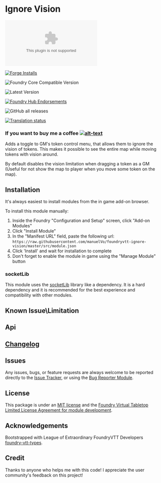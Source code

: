 # Ignore Vision

![Latest Release Download Count](https://img.shields.io/github/downloads/manuelVo/foundryvtt-ignore-vision/latest/module.zip?color=2b82fc&label=DOWNLOADS&style=for-the-badge)

[![Forge Installs](https://img.shields.io/badge/dynamic/json?label=Forge%20Installs&query=package.installs&suffix=%25&url=https%3A%2F%2Fforge-vtt.com%2Fapi%2Fbazaar%2Fpackage%2Fignore-vision&colorB=006400&style=for-the-badge)](https://forge-vtt.com/bazaar#package=ignore-vision)

![Foundry Core Compatible Version](https://img.shields.io/badge/dynamic/json.svg?url=https%3A%2F%2Fraw.githubusercontent.com%2FmanuelVo%2Ffoundryvtt-ignore-vision%2Fmaster%2Fsrc%2Fmodule.json&label=Foundry%20Version&query=$.compatibility.verified&colorB=orange&style=for-the-badge)

![Latest Version](https://img.shields.io/badge/dynamic/json.svg?url=https%3A%2F%2Fraw.githubusercontent.com%2FmanuelVo%2Ffoundryvtt-ignore-vision%2Fmaster%2Fsrc%2Fmodule.json&label=Latest%20Release&prefix=v&query=$.version&colorB=red&style=for-the-badge)

[![Foundry Hub Endorsements](https://img.shields.io/endpoint?logoColor=white&url=https%3A%2F%2Fwww.foundryvtt-hub.com%2Fwp-json%2Fhubapi%2Fv1%2Fpackage%2Fignore-vision%2Fshield%2Fendorsements&style=for-the-badge)](https://www.foundryvtt-hub.com/package/ignore-vision/)

![GitHub all releases](https://img.shields.io/github/downloads/manuelVo/foundryvtt-ignore-vision/total?style=for-the-badge)

[![Translation status](https://weblate.foundryvtt-hub.com/widgets/ignore-vision/-/287x66-black.png)](https://weblate.foundryvtt-hub.com/engage/ignore-vision/)

### If you want to buy me a coffee [![alt-text](https://img.shields.io/badge/-Patreon-%23ff424d?style=for-the-badge)](https://www.patreon.com/p4535992)

Adds a toggle to GM's token control menu, that allows them to ignore the vision of tokens. This makes it possible to see the entire map while moving tokens with vision around.

By default disables the vision limitation when dragging a token as a GM (Useful for not show the map to player when you move some token on the map).

## Installation

It's always easiest to install modules from the in game add-on browser.

To install this module manually:
1.  Inside the Foundry "Configuration and Setup" screen, click "Add-on Modules"
2.  Click "Install Module"
3.  In the "Manifest URL" field, paste the following url:
`https://raw.githubusercontent.com/manuelVo/foundryvtt-ignore-vision/master/src/module.json`
4.  Click 'Install' and wait for installation to complete
5.  Don't forget to enable the module in game using the "Manage Module" button

### socketLib

This module uses the [socketLib](https://github.com/manuelVo/foundryvtt-socketlib) library like a dependency. It is a hard dependency and it is recommended for the best experience and compatibility with other modules.

## Known Issue\Limitation

## Api


## [Changelog](./CHANGELOG.md)

## Issues

Any issues, bugs, or feature requests are always welcome to be reported directly to the [Issue Tracker](https://github.com/manuelVo/foundryvtt-ignore-vision/issues ), or using the [Bug Reporter Module](https://foundryvtt.com/packages/bug-reporter/).

## License

This package is under an [MIT license](LICENSE) and the [Foundry Virtual Tabletop Limited License Agreement for module development](https://foundryvtt.com/article/license/).

## Acknowledgements

Bootstrapped with League of Extraordinary FoundryVTT Developers  [foundry-vtt-types](https://github.com/League-of-Foundry-Developers/foundry-vtt-types).

## Credit

Thanks to anyone who helps me with this code! I appreciate the user community's feedback on this project!
